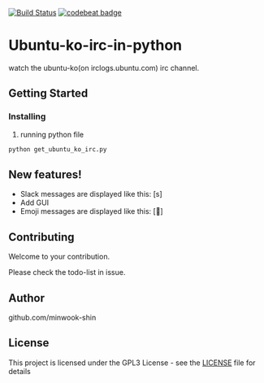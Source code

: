  [![Build Status](https://travis-ci.org/minwook-shin/ubuntu-ko-irc-in-python.svg?branch=master)](https://travis-ci.org/minwook-shin/ubuntu-ko-irc-in-python)
 [![codebeat badge](https://codebeat.co/badges/b6f11ab6-1f02-4e0d-bb36-6095931395b1)](https://codebeat.co/projects/github-com-minwook-shin-ubuntu-ko-irc-in-python-master)
 # Ubuntu-ko-irc-in-python
watch the ubuntu-ko(on irclogs.ubuntu.com) irc channel.

## Getting Started

### Installing

1. running python file

```bash
python get_ubuntu_ko_irc.py
```

## New features!
* Slack messages are displayed like this: [s]
* Add GUI
* Emoji messages are displayed like this: [🙂]

## Contributing

Welcome to your contribution.

Please check the todo-list in issue.

## Author
github.com/minwook-shin

## License

This project is licensed under the GPL3 License - see the [LICENSE]( 
LICENSE) file for details